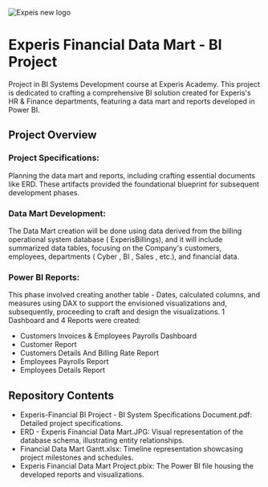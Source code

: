 ![Expeis new logo](https://github.com/OdeliaHochman/Experis-Financial-Data-Mart/assets/45036697/62262cf0-509f-41bd-8cf1-24e88ba8f26c)

# Experis Financial Data Mart - BI Project
Project in BI Systems Development course at Experis Academy. 
This project is dedicated to crafting a comprehensive BI solution created for Experis's HR & Finance departments, featuring a data mart and reports developed in Power BI.

## Project Overview
### Project Specifications: 
Planning the data mart and reports, including crafting essential documents like ERD. These artifacts provided the foundational blueprint for subsequent development phases.

### Data Mart Development: 
The Data Mart creation will be done using data derived from the billing operational system database ( ExperisBillings), and it will include summarized data tables, focusing on the Company's customers, employees, departments ( Cyber , BI , Sales , etc.), and financial data.

### Power BI Reports: 
This phase involved creating another table - Dates, calculated columns, and measures using DAX to support the envisioned visualizations and, subsequently, proceeding to craft and design the visualizations.
1 Dashboard and 4 Reports were created: 
* Customers Invoices & Employees Payrolls Dashboard
* Customer Report
* Customers Details And Billing Rate Report
* Employees Payrolls Report
* Employees Details Report

## Repository Contents
* Experis-Financial BI Project - BI System Specifications Document.pdf: Detailed project specifications.
* ERD - Experis Financial Data Mart.JPG: Visual representation of the database schema, illustrating entity relationships.
* Financial Data Mart Gantt.xlsx: Timeline representation showcasing project milestones and schedules.
* Experis Financial Data Mart Project.pbix: The Power BI file housing the developed reports and visualizations.
